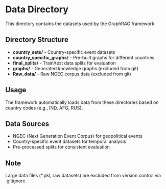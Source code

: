 # Data Directory

This directory contains the datasets used by the GraphRAG framework.

## Directory Structure

- **country_sets/** - Country-specific event datasets
- **country_specific_graphs/** - Pre-built graphs for different countries
- **final_splits/** - Train/test data splits for evaluation
- **graphs/** - Generated knowledge graphs (excluded from git)
- **Raw_data/** - Raw NGEC corpus data (excluded from git)

## Usage

The framework automatically loads data from these directories based on country codes (e.g., IND, AFG, RUS).

## Data Sources

- NGEC (Next Generation Event Corpus) for geopolitical events
- Country-specific event datasets for temporal analysis
- Pre-processed splits for consistent evaluation

## Note

Large data files (*.pkl, raw datasets) are excluded from version control via .gitignore.
